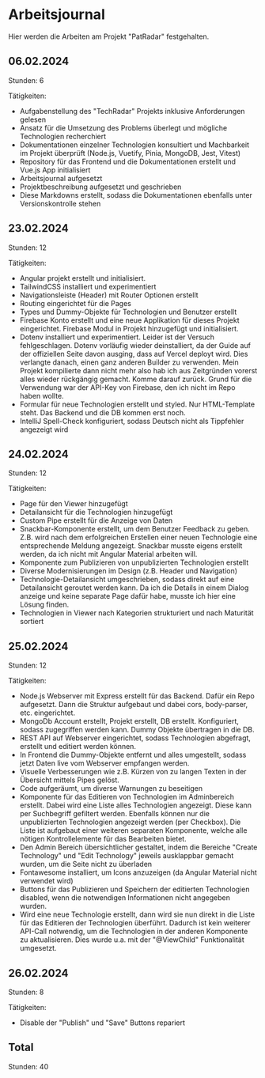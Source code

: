# Arbeitsjournal
Hier werden die Arbeiten am Projekt "PatRadar" festgehalten.

## 06.02.2024
Stunden: 6

Tätigkeiten:

- Aufgabenstellung des "TechRadar" Projekts inklusive Anforderungen  gelesen
- Ansatz für die Umsetzung des Problems überlegt und mögliche Technologien recherchiert
- Dokumentationen einzelner Technologien konsultiert und Machbarkeit im Projekt überprüft (Node.js, Vuetify, Pinia, MongoDB, Jest, Vitest)
- Repository für das Frontend und die Dokumentationen erstellt und Vue.js App initialisiert
- Arbeitsjournal aufgesetzt
- Projektbeschreibung aufgesetzt und geschrieben
- Diese Markdowns erstellt, sodass die Dokumentationen ebenfalls unter Versionskontrolle stehen

## 23.02.2024
Stunden: 12

Tätigkeiten:
- Angular projekt erstellt und initialisiert.
- TailwindCSS installiert und experimentiert
- Navigationsleiste (Header) mit Router Optionen erstellt
- Routing eingerichtet für die Pages
- Types und Dummy-Objekte für Technologien und Benutzer erstellt
- Firebase Konto erstellt und eine neue Applikation für dieses Projekt eingerichtet.
Firebase Modul in Projekt hinzugefügt und initialisiert.
- Dotenv installiert und experimentiert. Leider ist der Versuch fehlgeschlagen.
Dotenv vorläufig wieder deinstalliert, da der Guide auf der offiziellen Seite davon ausging, 
dass auf Vercel deployt wird. Dies verlangte danach, einen ganz anderen Builder zu 
verwenden. Mein Projekt kompilierte dann nicht mehr also hab ich aus Zeitgründen vorerst 
alles wieder rückgängig gemacht. Komme darauf zurück.
Grund für die Verwendung war der API-Key von Firebase, den ich nicht im Repo haben wollte.
- Formular für neue Technologien erstellt und styled. Nur HTML-Template steht.
Das Backend und die DB kommen erst noch.
- IntelliJ Spell-Check konfiguriert, sodass Deutsch nicht als Tippfehler angezeigt wird

## 24.02.2024
Stunden: 12

Tätigkeiten:
- Page für den Viewer hinzugefügt
- Detailansicht für die Technologien hinzugefügt
- Custom Pipe erstellt für die Anzeige von Daten
- Snackbar-Komponente erstellt, um dem Benutzer Feedback zu geben.
Z.B. wird nach dem erfolgreichen Erstellen einer neuen Technologie 
eine entsprechende Meldung angezeigt. Snackbar musste eigens erstellt werden, 
da ich nicht mit Angular Material arbeiten will.
- Komponente zum Publizieren von unpublizierten Technologien erstellt
- Diverse Modernisierungen im Design (z.B. Header und Navigation)
- Technologie-Detailansicht umgeschrieben, sodass direkt auf eine Detailansicht 
geroutet werden kann. Da ich die Details in einem Dialog anzeige und keine separate 
Page dafür habe, musste ich hier eine Lösung finden.
- Technologien in Viewer nach Kategorien strukturiert und nach Maturität sortiert

## 25.02.2024
Stunden: 12

Tätigkeiten:
- Node.js Webserver mit Express erstellt für das Backend.
Dafür ein Repo aufgesetzt. Dann die Struktur aufgebaut und dabei cors, body-parser, etc. eingerichtet.
- MongoDb Account erstellt, Projekt erstellt, DB erstellt. Konfiguriert, sodass zugegriffen werden kann. 
Dummy Objekte übertragen in die DB.
- REST API auf Webserver eingerichtet, sodass Technologien abgefragt, erstellt und editiert werden können.
- In Frontend die Dummy-Objekte entfernt und alles umgestellt, sodass jetzt Daten live vom Webserver empfangen werden.
- Visuelle Verbesserungen wie z.B. Kürzen von zu langen Texten in der Übersicht mittels Pipes gelöst.
- Code aufgeräumt, um diverse Warnungen zu beseitigen
- Komponente für das Editieren von Technologien im Adminbereich erstellt. 
Dabei wird eine Liste alles Technologien angezeigt. Diese kann per Suchbegriff gefiltert werden. 
Ebenfalls können nur die unpublizierten Technologien angezeigt werden (per Checkbox). 
Die Liste ist aufgebaut einer weiteren separaten Komponente, welche alle nötigen Kontrollelemente für das 
Bearbeiten bietet.
- Den Admin Bereich übersichtlicher gestaltet, indem die Bereiche "Create Technology" und 
"Edit Technology" jeweils ausklappbar gemacht wurden, um die Seite nicht zu überladen
- Fontawesome installiert, um Icons anzuzeigen (da Angular Material nicht verwendet wird)
- Buttons für das Publizieren und Speichern der editierten Technologien disabled, wenn die notwendigen Informationen 
nicht angegeben wurden.
- Wird eine neue Technologie erstellt, dann wird sie nun direkt in die Liste für das Editieren der Technologien überführt.
Dadurch ist kein weiterer API-Call notwendig, um die Technologien in der anderen Komponente zu aktualisieren. 
Dies wurde u.a. mit der "@ViewChild" Funktionalität umgesetzt.

## 26.02.2024
Stunden: 8

Tätigkeiten:
- Disable der "Publish" und "Save" Buttons repariert



## Total
Stunden: 40
